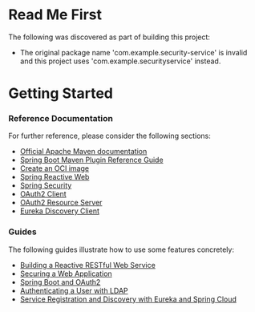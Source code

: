 # Read Me First
The following was discovered as part of building this project:

* The original package name 'com.example.security-service' is invalid and this project uses 'com.example.securityservice' instead.

# Getting Started

### Reference Documentation
For further reference, please consider the following sections:

* [Official Apache Maven documentation](https://maven.apache.org/guides/index.html)
* [Spring Boot Maven Plugin Reference Guide](https://docs.spring.io/spring-boot/docs/2.7.15-SNAPSHOT/maven-plugin/reference/html/)
* [Create an OCI image](https://docs.spring.io/spring-boot/docs/2.7.15-SNAPSHOT/maven-plugin/reference/html/#build-image)
* [Spring Reactive Web](https://docs.spring.io/spring-boot/docs/2.7.15-SNAPSHOT/reference/htmlsingle/#web.reactive)
* [Spring Security](https://docs.spring.io/spring-boot/docs/2.7.15-SNAPSHOT/reference/htmlsingle/#web.security)
* [OAuth2 Client](https://docs.spring.io/spring-boot/docs/2.7.15-SNAPSHOT/reference/htmlsingle/#web.security.oauth2.client)
* [OAuth2 Resource Server](https://docs.spring.io/spring-boot/docs/2.7.15-SNAPSHOT/reference/htmlsingle/#web.security.oauth2.server)
* [Eureka Discovery Client](https://docs.spring.io/spring-cloud-netflix/docs/current/reference/html/#service-discovery-eureka-clients)

### Guides
The following guides illustrate how to use some features concretely:

* [Building a Reactive RESTful Web Service](https://spring.io/guides/gs/reactive-rest-service/)
* [Securing a Web Application](https://spring.io/guides/gs/securing-web/)
* [Spring Boot and OAuth2](https://spring.io/guides/tutorials/spring-boot-oauth2/)
* [Authenticating a User with LDAP](https://spring.io/guides/gs/authenticating-ldap/)
* [Service Registration and Discovery with Eureka and Spring Cloud](https://spring.io/guides/gs/service-registration-and-discovery/)

